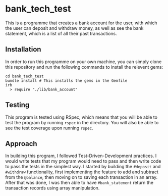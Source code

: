 # bank_tech_test

This is a programme that creates a bank account for the user, with which the user can deposit and withdraw money, as well as see the bank statement, which is a list of all their past transactions.

## Installation

In order to run this programme on your own machine, you can simply clone this repository and run the following commands to install the relevent gems:

```
cd bank_tech_test
bundle install # This installs the gems in the Gemfile
irb 
  > require "./lib/bank_account"
```

## Testing

This program is tested using RSpec, which means that you will be able to test the program by running `rspec` in the directory. You will also be able to see the test coverage upon running `rspec`.

## Approach

In building this program, I followed Test-Driven-Development practices. I would write tests that my program would need to pass and then write code to pass the tests in the simplest way. I started by building the `#deposit` and `#withdraw` functionality, first implementing the feature to add and subtract from the `@balance`, then moving on to saving each transaction in an array. After that was done, I was then able to have `#bank_statement` return the transaction records using array manipulation.